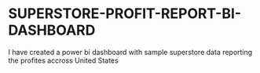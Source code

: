 # SUPERSTORE-PROFIT-REPORT-BI-DASHBOARD
I have created a power bi dashboard with sample superstore data reporting the profites accross United States
